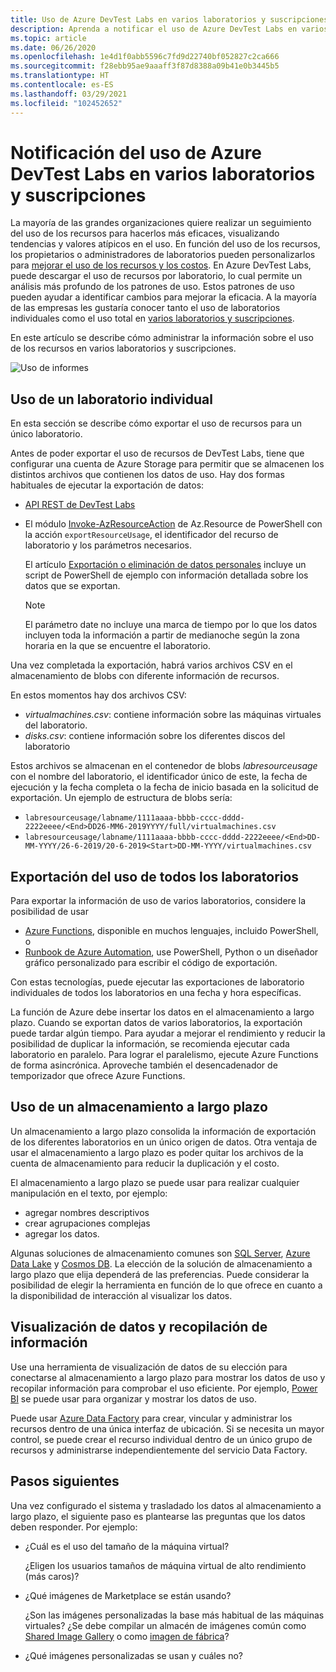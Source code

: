 ```yaml
---
title: Uso de Azure DevTest Labs en varios laboratorios y suscripciones
description: Aprenda a notificar el uso de Azure DevTest Labs en varios laboratorios y suscripciones.
ms.topic: article
ms.date: 06/26/2020
ms.openlocfilehash: 1e4d1f0abb5596c7fd9d22740bf052827c2ca666
ms.sourcegitcommit: f28ebb95ae9aaaff3f87d8388a09b41e0b3445b5
ms.translationtype: HT
ms.contentlocale: es-ES
ms.lasthandoff: 03/29/2021
ms.locfileid: "102452652"
---
```

# <a name="report-azure-devtest-labs-usage-across-multiple-labs-and-subscriptions"></a>Notificación del uso de Azure DevTest Labs en varios laboratorios y suscripciones

La mayoría de las grandes organizaciones quiere realizar un seguimiento del uso de los recursos para hacerlos más eficaces, visualizando tendencias y valores atípicos en el uso. En función del uso de los recursos, los propietarios o administradores de laboratorios pueden personalizarlos para [mejorar el uso de los recursos y los costos](../cost-management-billing/cost-management-billing-overview.md). En Azure DevTest Labs, puede descargar el uso de recursos por laboratorio, lo cual permite un análisis más profundo de los patrones de uso. Estos patrones de uso pueden ayudar a identificar cambios para mejorar la eficacia. A la mayoría de las empresas les gustaría conocer tanto el uso de laboratorios individuales como el uso total en [varios laboratorios y suscripciones](/azure/architecture/cloud-adoption/decision-guides/subscriptions/). 

En este artículo se describe cómo administrar la información sobre el uso de los recursos en varios laboratorios y suscripciones.

![Uso de informes](./media/report-usage-across-multiple-labs-subscriptions/report-usage.png)

## <a name="individual-lab-usage"></a>Uso de un laboratorio individual

En esta sección se describe cómo exportar el uso de recursos para un único laboratorio.

Antes de poder exportar el uso de recursos de DevTest Labs, tiene que configurar una cuenta de Azure Storage para permitir que se almacenen los distintos archivos que contienen los datos de uso. Hay dos formas habituales de ejecutar la exportación de datos:

* [API REST de DevTest Labs](/rest/api/dtl/labs/exportresourceusage) 
* El módulo [Invoke-AzResourceAction](/powershell/module/az.resources/invoke-azresourceaction) de Az.Resource de PowerShell con la acción `exportResourceUsage`, el identificador del recurso de laboratorio y los parámetros necesarios. 

    El artículo [Exportación o eliminación de datos personales](personal-data-delete-export.md) incluye un script de PowerShell de ejemplo con información detallada sobre los datos que se exportan. 

    > [!NOTE]
    > El parámetro date no incluye una marca de tiempo por lo que los datos incluyen toda la información a partir de medianoche según la zona horaria en la que se encuentre el laboratorio.

Una vez completada la exportación, habrá varios archivos CSV en el almacenamiento de blobs con diferente información de recursos.
  
En estos momentos hay dos archivos CSV:

* *virtualmachines.csv*: contiene información sobre las máquinas virtuales del laboratorio.
* *disks.csv*: contiene información sobre los diferentes discos del laboratorio 

Estos archivos se almacenan en el contenedor de blobs *labresourceusage* con el nombre del laboratorio, el identificador único de este, la fecha de ejecución y la fecha completa o la fecha de inicio basada en la solicitud de exportación. Un ejemplo de estructura de blobs sería:

* `labresourceusage/labname/1111aaaa-bbbb-cccc-dddd-2222eeee/<End>DD26-MM6-2019YYYY/full/virtualmachines.csv`
* `labresourceusage/labname/1111aaaa-bbbb-cccc-dddd-2222eeee/<End>DD-MM-YYYY/26-6-2019/20-6-2019<Start>DD-MM-YYYY/virtualmachines.csv`

## <a name="exporting-usage-for-all-labs"></a>Exportación del uso de todos los laboratorios

Para exportar la información de uso de varios laboratorios, considere la posibilidad de usar 

* [Azure Functions](../azure-functions/index.yml), disponible en muchos lenguajes, incluido PowerShell, o 
* [Runbook de Azure Automation](../automation/index.yml), use PowerShell, Python o un diseñador gráfico personalizado para escribir el código de exportación.

Con estas tecnologías, puede ejecutar las exportaciones de laboratorio individuales de todos los laboratorios en una fecha y hora específicas. 

La función de Azure debe insertar los datos en el almacenamiento a largo plazo. Cuando se exportan datos de varios laboratorios, la exportación puede tardar algún tiempo. Para ayudar a mejorar el rendimiento y reducir la posibilidad de duplicar la información, se recomienda ejecutar cada laboratorio en paralelo. Para lograr el paralelismo, ejecute Azure Functions de forma asincrónica. Aproveche también el desencadenador de temporizador que ofrece Azure Functions.

## <a name="using-a-long-term-storage"></a>Uso de un almacenamiento a largo plazo

Un almacenamiento a largo plazo consolida la información de exportación de los diferentes laboratorios en un único origen de datos. Otra ventaja de usar el almacenamiento a largo plazo es poder quitar los archivos de la cuenta de almacenamiento para reducir la duplicación y el costo. 

El almacenamiento a largo plazo se puede usar para realizar cualquier manipulación en el texto, por ejemplo: 

* agregar nombres descriptivos
* crear agrupaciones complejas
* agregar los datos.

Algunas soluciones de almacenamiento comunes son [SQL Server](https://azure.microsoft.com/services/sql-database/), [Azure Data Lake](https://azure.microsoft.com/services/storage/data-lake-storage/) y [Cosmos DB](https://azure.microsoft.com/services/cosmos-db/). La elección de la solución de almacenamiento a largo plazo que elija dependerá de las preferencias. Puede considerar la posibilidad de elegir la herramienta en función de lo que ofrece en cuanto a la disponibilidad de interacción al visualizar los datos.

## <a name="visualizing-data-and-gathering-insights"></a>Visualización de datos y recopilación de información

Use una herramienta de visualización de datos de su elección para conectarse al almacenamiento a largo plazo para mostrar los datos de uso y recopilar información para comprobar el uso eficiente. Por ejemplo, [Power BI](/power-bi/power-bi-overview) se puede usar para organizar y mostrar los datos de uso. 

Puede usar [Azure Data Factory](https://azure.microsoft.com/services/data-factory/) para crear, vincular y administrar los recursos dentro de una única interfaz de ubicación. Si se necesita un mayor control, se puede crear el recurso individual dentro de un único grupo de recursos y administrarse independientemente del servicio Data Factory.  

## <a name="next-steps"></a>Pasos siguientes

Una vez configurado el sistema y trasladado los datos al almacenamiento a largo plazo, el siguiente paso es plantearse las preguntas que los datos deben responder. Por ejemplo: 

-   ¿Cuál es el uso del tamaño de la máquina virtual?

    ¿Eligen los usuarios tamaños de máquina virtual de alto rendimiento (más caros)?
-   ¿Qué imágenes de Marketplace se están usando?

    ¿Son las imágenes personalizadas la base más habitual de las máquinas virtuales? ¿Se debe compilar un almacén de imágenes común como [Shared Image Gallery](../virtual-machines/shared-image-galleries.md) o como [imagen de fábrica](image-factory-create.md)?
-   ¿Qué imágenes personalizadas se usan y cuáles no?
